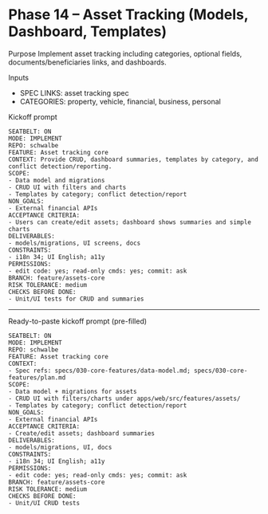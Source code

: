 # Phase 14 – Asset Tracking (Models, Dashboard, Templates)

Purpose
Implement asset tracking including categories, optional fields, documents/beneficiaries links, and dashboards.

Inputs
- SPEC LINKS: asset tracking spec
- CATEGORIES: property, vehicle, financial, business, personal

Kickoff prompt
```
SEATBELT: ON
MODE: IMPLEMENT
REPO: schwalbe
FEATURE: Asset tracking core
CONTEXT: Provide CRUD, dashboard summaries, templates by category, and conflict detection/reporting.
SCOPE:
- Data model and migrations
- CRUD UI with filters and charts
- Templates by category; conflict detection/report
NON_GOALS:
- External financial APIs
ACCEPTANCE CRITERIA:
- Users can create/edit assets; dashboard shows summaries and simple charts
DELIVERABLES:
- models/migrations, UI screens, docs
CONSTRAINTS:
- i18n 34; UI English; a11y
PERMISSIONS:
- edit code: yes; read-only cmds: yes; commit: ask
BRANCH: feature/assets-core
RISK TOLERANCE: medium
CHECKS BEFORE DONE:
- Unit/UI tests for CRUD and summaries
```

---

Ready-to-paste kickoff prompt (pre-filled)
```
SEATBELT: ON
MODE: IMPLEMENT
REPO: schwalbe
FEATURE: Asset tracking core
CONTEXT:
- Spec refs: specs/030-core-features/data-model.md; specs/030-core-features/plan.md
SCOPE:
- Data model + migrations for assets
- CRUD UI with filters/charts under apps/web/src/features/assets/
- Templates by category; conflict detection/report
NON_GOALS:
- External financial APIs
ACCEPTANCE CRITERIA:
- Create/edit assets; dashboard summaries
DELIVERABLES:
- models/migrations, UI, docs
CONSTRAINTS:
- i18n 34; UI English; a11y
PERMISSIONS:
- edit code: yes; read-only cmds: yes; commit: ask
BRANCH: feature/assets-core
RISK TOLERANCE: medium
CHECKS BEFORE DONE:
- Unit/UI CRUD tests
```
